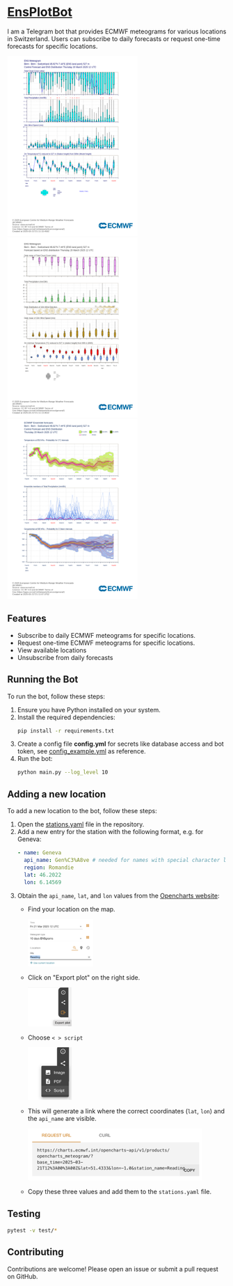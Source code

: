 # [EnsPlotBot](https://t.me/EnsPlotBot)

I am a Telegram bot that provides ECMWF meteograms for various locations in Switzerland. Users can subscribe to daily forecasts or request one-time forecasts for specific locations.

<img src="pics/Bern_classical_10d.png" width="300">  <img src="pics/Bern_classical_15d.png" width="300"> <img src="pics/Bern_classical_plume.png" width="300">

## Features

- Subscribe to daily ECMWF meteograms for specific locations.
- Request one-time ECMWF meteograms for specific locations.
- View available locations
- Unsubscribe from daily forecasts

## Running the Bot

To run the bot, follow these steps:

1. Ensure you have Python installed on your system.
2. Install the required dependencies:
    ```sh
    pip install -r requirements.txt
    ```
3. Create a config file __config.yml__ for secrets like database access and bot token, see [config_example.yml](config_example.yml) as reference.
4. Run the bot:
    ```sh
    python main.py --log_level 10
    ```

## Adding a new location

To add a new location to the bot, follow these steps:

1. Open the [stations.yaml](stations.yaml) file in the repository.
2. Add a new entry for the station with the following format, e.g. for Geneva:
    ```yaml
    - name: Geneva
      api_name: Gen%C3%A8ve # needed for names with special character like é or è
      region: Romandie
      lat: 46.2022
      lon: 6.14569
    ```
3. Obtain the `api_name`, `lat`, and `lon` values from the [Opencharts website](https://charts.ecmwf.int/products/opencharts_meteogram?base_time=202503211200&epsgram=classical_10d&lat=51.4333&lon=-1.0&station_name=Reading):
    - Find your location on the map.

      <img src="pics/select_location.png" alt="Select Location" width="150"> 
    - Click on "Export plot" on the right side.

      <img src="pics/export_plot.png" alt="Export Plot" width="100">
    - Choose `< > script`

      <img src="pics/choose_link.png" alt="Export for script" width="100">
    - This will generate a link where the correct coordinates (`lat`, `lon`) and the `api_name` are visible.
    
      <img src="pics/url.png" alt="Generate link" width="400">
    - Copy these three values and add them to the `stations.yaml` file.

## Testing
```sh
pytest -v test/*
```

## Contributing

Contributions are welcome! Please open an issue or submit a pull request on GitHub.

